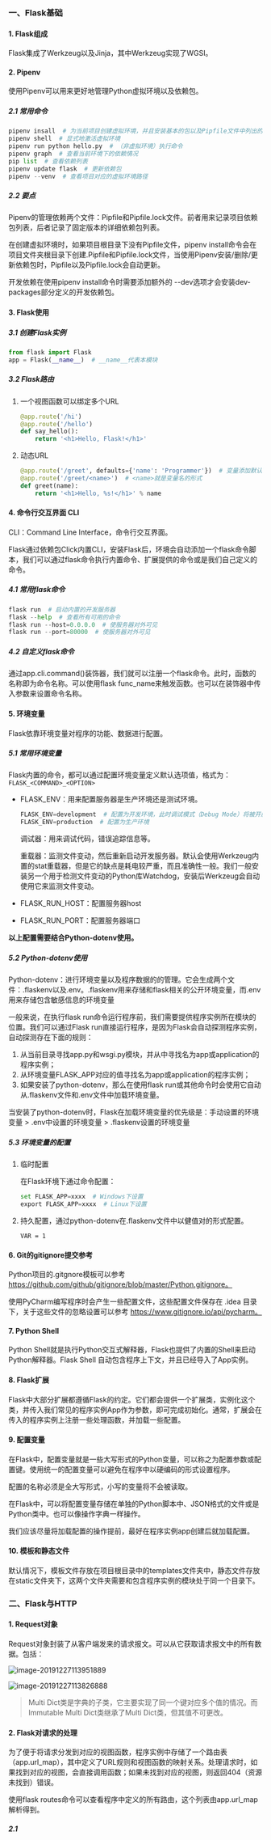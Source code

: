 ### 一、Flask基础

#### 1. Flask组成

Flask集成了Werkzeug以及Jinja，其中Werkzeug实现了WGSI。

#### 2. Pipenv

使用Pipenv可以用来更好地管理Python虚拟环境以及依赖包。

##### 2.1 常用命令

```python
pipenv insall  # 为当前项目创建虚拟环境，并且安装基本的包以及Pipfile文件中列出的依赖包
pipenv shell  # 显式地激活虚拟环境
pipenv run python hello.py  # （非虚拟环境）执行命令
pipenv graph  # 查看当前环境下的依赖情况
pip list  # 查看依赖列表
pipenv update flask  # 更新依赖包
pipenv --venv  # 查看项目对应的虚拟环境路径
```

##### 2.2 要点

Pipenv的管理依赖两个文件：Pipfile和Pipfile.lock文件。前者用来记录项目依赖包列表，后者记录了固定版本的详细依赖包列表。

在创建虚拟环境时，如果项目根目录下没有Pipfile文件，pipenv install命令会在项目文件夹根目录下创建.Pipfile和Pipfile.lock文件，当使用Pipenv安装/删除/更新依赖包时，Pipfile以及Pipfile.lock会自动更新。

开发依赖在使用pipenv install命令时需要添加额外的 --dev选项才会安装dev-packages部分定义的开发依赖包。

#### 3. Flask使用

##### 3.1 创建Flask实例

```python
from flask import Flask
app = Flask(__name__)  # __name__代表本模块
```

##### 3.2 Flask路由

1. 一个视图函数可以绑定多个URL

   ```python
   @app.route('/hi')
   @app.route('/hello')
   def say_hello():
       return '<h1>Hello, Flask!</h1>'
   ```

2. 动态URL

   ```python
   @app.route('/greet', defaults={'name': 'Programmer'})  # 变量添加默认值
   @app.route('/greet/<name>')  # <name>就是变量名的形式
   def greet(name):
       return '<h1>Hello, %s!</h1>' % name
   ```

#### 4. 命令行交互界面 CLI

CLI：Command Line Interface，命令行交互界面。

Flask通过依赖包Click内置CLI，安装Flask后，环境会自动添加一个flask命令脚本，我们可以通过flask命令执行内置命令、扩展提供的命令或是我们自己定义的命令。

##### 4.1 常用flask命令

```python
flask run  # 启动内置的开发服务器
flask --help  # 查看所有可用的命令
flask run --host=0.0.0.0  # 使服务器对外可见
flask run --port=80000  # 使服务器对外可见
```

##### 4.2 自定义flask命令

通过app.cli.command()装饰器，我们就可以注册一个flask命令。此时，函数的名称即为命令名称。可以使用flask func_name来触发函数。也可以在装饰器中传入参数来设置命令名称。

#### 5. 环境变量

Flask依靠环境变量对程序的功能、数据进行配置。

##### 5.1 常用环境变量

Flask内置的命令，都可以通过配置环境变量定义默认选项值，格式为：`FLASK_<COMMAND>_<OPTION>`

- FLASK_ENV：用来配置服务器是生产环境还是测试环境。

  ```python
  FLASK_ENV=development  # 配置为开发环境，此时调试模式（Debug Mode）将被开启，程序会自动激活Werkzeug内置的调试器（debugger）和重载器（reloader），它们会为开发带来很大的帮助。
  FLASK_ENV=production  # 配置为生产环境
  ```

  调试器：用来调试代码，错误追踪信息等。

  重载器：监测文件变动，然后重新启动开发服务器。默认会使用Werkzeug内置的stat重载器，但是它的缺点是耗电较严重，而且准确性一般。我们一般安装另一个用于检测文件变动的Python库Watchdog，安装后Werkzeug会自动使用它来监测文件变动。

- FLASK_RUN_HOST：配置服务器host

- FLASK_RUN_PORT：配置服务器端口

**以上配置需要结合Python-dotenv使用。**

##### 5.2 Python-dotenv使用

Python-dotenv：进行环境变量以及程序数据的的管理。它会生成两个文件：.flaskenv以及.env。.flaskenv用来存储和flask相关的公开环境变量，而.env用来存储包含敏感信息的环境变量

一般来说，在执行flask run命令运行程序前，我们需要提供程序实例所在模块的位置。我们可以通过Flask run直接运行程序，是因为Flask会自动探测程序实例，自动探测存在下面的规则：

1. 从当前目录寻找app.py和wsgi.py模块，并从中寻找名为app或application的程序实例；
2. 从环境变量FLASK_APP对应的值寻找名为app或application的程序实例；
3. 如果安装了python-dotenv，那么在使用flask run或其他命令时会使用它自动从.flaskenv文件和.env文件中加载环境变量。

当安装了python-dotenv时，Flask在加载环境变量的优先级是：手动设置的环境变量 > .env中设置的环境变量 > .flaskenv设置的环境变量

##### 5.3 环境变量的配置

1. 临时配置

   在Flask环境下通过命令配置：

   ```python
   set FLASK_APP=xxxx  # Windows下设置
   export FLASK_APP=xxxx  # Linux下设置
   ```

2. 持久配置，通过python-dotenv在.flaskenv文件中以健值对的形式配置。

   ```
   VAR = 1
   ```

#### 6. Git的gitignore提交参考

Python项目的.gitgnore模板可以参考 https://github.com/github/gitignore/blob/master/Python.gitignore。

使用PyCharm编写程序时会产生一些配置文件，这些配置文件保存在 .idea 目录下，关于这些文件的忽略设置可以参考 https://www.gitignore.io/api/pycharm。

#### 7. Python Shell

Python Shell就是执行Python交互式解释器，Flask也提供了内置的Shell来启动Python解释器。Flask Shell 自动包含程序上下文，并且已经导入了App实例。

#### 8. Flask扩展

Flask中大部分扩展都遵循Flask的约定。它们都会提供一个扩展类，实例化这个类，并传入我们常见的程序实例App作为参数，即可完成初始化。通常，扩展会在传入的程序实例上注册一些处理函数，并加载一些配置。

#### 9. 配置变量

在Flask中，配置变量就是一些大写形式的Python变量，可以称之为配置参数或配置键。使用统一的配置变量可以避免在程序中以硬编码的形式设置程序。

配置的名称必须是全大写形式，小写的变量将不会被读取。

在Flask中，可以将配置变量存储在单独的Python脚本中、JSON格式的文件或是Python类中。也可以像操作字典一样操作。

我们应该尽量将加载配置的操作提前，最好在程序实例app创建后就加载配置。

#### 10. 模板和静态文件

默认情况下，模板文件存放在项目根目录中的templates文件夹中，静态文件存放在static文件夹下，这两个文件夹需要和包含程序实例的模块处于同一个目录下。

### 二、Flask与HTTP

#### 1. Request对象

Request对象封装了从客户端发来的请求报文。可以从它获取请求报文中的所有数据。包括：

![image-20191227113951889](../../../Img/image-20191227113951889.png)

![image-20191227113826888](../../../Img/image-20191227113826888.png)

> Multi Dict类是字典的子类，它主要实现了同一个键对应多个值的情况。而Immutable Multi Dict类继承了Multi Dict类，但其值不可更改。

#### 2. Flask对请求的处理

为了便于将请求分发到对应的视图函数，程序实例中存储了一个路由表（app.url_map），其中定义了URL规则和视图函数的映射关系。处理请求时，如果找到对应的视图，会直接调用函数；如果未找到对应的视图，则返回404（资源未找到）错误。

使用flask routes命令可以查看程序中定义的所有路由，这个列表由app.url_map解析得到。

##### 2.1 